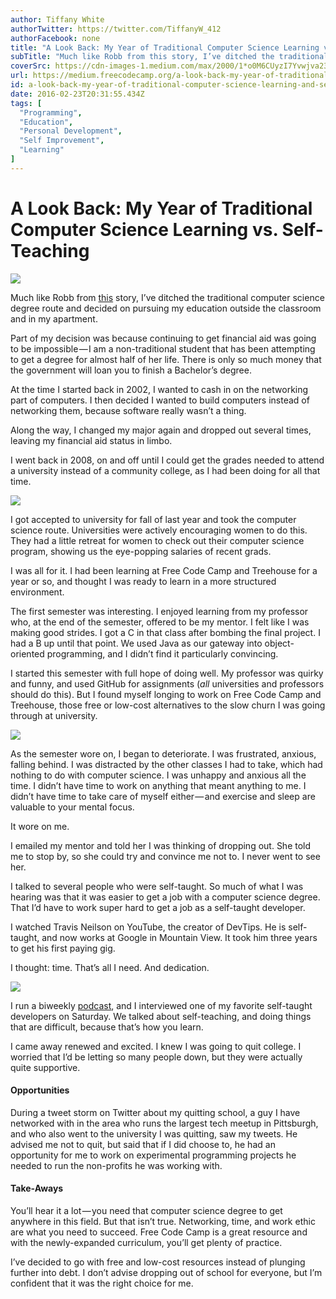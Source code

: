 ```yaml
---
author: Tiffany White
authorTwitter: https://twitter.com/TiffanyW_412
authorFacebook: none
title: "A Look Back: My Year of Traditional Computer Science Learning vs. Self-Teaching"
subTitle: "Much like Robb from this story, I’ve ditched the traditional computer science degree route and decided on pursuing my education outside t..."
coverSrc: https://cdn-images-1.medium.com/max/2000/1*o0M6CUyzI7Yvwjva23E1fg.jpeg
url: https://medium.freecodecamp.org/a-look-back-my-year-of-traditional-computer-science-learning-and-self-teaching-9176dfd9651c
id: a-look-back-my-year-of-traditional-computer-science-learning-and-self-teaching-9176dfd9651c
date: 2016-02-23T20:31:55.434Z
tags: [
  "Programming",
  "Education",
  "Personal Development",
  "Self Improvement",
  "Learning"
]
---
```

# A Look Back: My Year of Traditional Computer Science Learning vs. Self-Teaching







![](https://cdn-images-1.medium.com/max/2000/1*o0M6CUyzI7Yvwjva23E1fg.jpeg)







Much like Robb from [this](https://medium.freecodecamp.com/why-i-spent-110k-to-decide-not-to-go-to-school-7402e78c89ee#.lfk076b6f) story, I’ve ditched the traditional computer science degree route and decided on pursuing my education outside the classroom and in my apartment.

Part of my decision was because continuing to get financial aid was going to be impossible — I am a non-traditional student that has been attempting to get a degree for almost half of her life. There is only so much money that the government will loan you to finish a Bachelor’s degree.

At the time I started back in 2002, I wanted to cash in on the networking part of computers. I then decided I wanted to build computers instead of networking them, because software really wasn’t a thing.

Along the way, I changed my major again and dropped out several times, leaving my financial aid status in limbo.

I went back in 2008, on and off until I could get the grades needed to attend a university instead of a community college, as I had been doing for all that time.



![](https://cdn-images-1.medium.com/max/1600/1*sQIRUAKUD5QkCDrJvJTMsQ.jpeg)



I got accepted to university for fall of last year and took the computer science route. Universities were actively encouraging women to do this. They had a little retreat for women to check out their computer science program, showing us the eye-popping salaries of recent grads.

I was all for it. I had been learning at Free Code Camp and Treehouse for a year or so, and thought I was ready to learn in a more structured environment.

The first semester was interesting. I enjoyed learning from my professor who, at the end of the semester, offered to be my mentor. I felt like I was making good strides. I got a C in that class after bombing the final project. I had a B up until that point. We used Java as our gateway into object-oriented programming, and I didn’t find it particularly convincing.

I started this semester with full hope of doing well. My professor was quirky and funny, and used GitHub for assignments (_all_ universities and professors should do this). But I found myself longing to work on Free Code Camp and Treehouse, those free or low-cost alternatives to the slow churn I was going through at university.



![](https://cdn-images-1.medium.com/max/1600/1*8ef_Hn9l9tOs9qw9hNUubw.jpeg)



As the semester wore on, I began to deteriorate. I was frustrated, anxious, falling behind. I was distracted by the other classes I had to take, which had nothing to do with computer science. I was unhappy and anxious all the time. I didn’t have time to work on anything that meant anything to me. I didn’t have time to take care of myself either — and exercise and sleep are valuable to your mental focus.

It wore on me.

I emailed my mentor and told her I was thinking of dropping out. She told me to stop by, so she could try and convince me not to. I never went to see her.

I talked to several people who were self-taught. So much of what I was hearing was that it was easier to get a job with a computer science degree. That I’d have to work super hard to get a job as a self-taught developer.

I watched Travis Neilson on YouTube, the creator of DevTips. He is self-taught, and now works at Google in Mountain View. It took him three years to get his first paying gig.

I thought: time. That’s all I need. And dedication.



![](https://cdn-images-1.medium.com/max/1600/1*Dpf-C7f2Ydhk1VNFy9QiCg.jpeg)



I run a biweekly [podcast](http://thisdevsjourney.com/), and I interviewed one of my favorite self-taught developers on Saturday. We talked about self-teaching, and doing things that are difficult, because that’s how you learn.

I came away renewed and excited. I knew I was going to quit college. I worried that I’d be letting so many people down, but they were actually quite supportive.

#### Opportunities

During a tweet storm on Twitter about my quitting school, a guy I have networked with in the area who runs the largest tech meetup in Pittsburgh, and who also went to the university I was quitting, saw my tweets. He advised me not to quit, but said that if I did choose to, he had an opportunity for me to work on experimental programming projects he needed to run the non-profits he was working with.

#### Take-Aways

You’ll hear it a lot — you need that computer science degree to get anywhere in this field. But that isn’t true. Networking, time, and work ethic are what you need to succeed. Free Code Camp is a great resource and with the newly-expanded curriculum, you’ll get plenty of practice.

I’ve decided to go with free and low-cost resources instead of plunging further into debt. I don’t advise dropping out of school for everyone, but I’m confident that it was the right choice for me.









